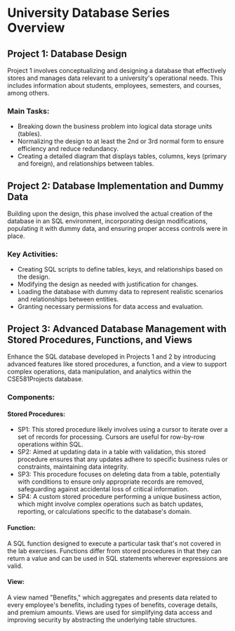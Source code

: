 <!DOCTYPE html>
<html lang="en">
<head>
    <meta charset="UTF-8">
    <meta name="viewport" content="width=device-width, initial-scale=1.0">
</head>
<body>
    <h1>University Database Series Overview</h1>    
    <!-- Project 1: Database Design -->
    <h2>Project 1: Database Design</h2>
    <p>Project 1 involves conceptualizing and designing a database that effectively stores and manages data relevant to a university's operational needs. This includes information about students, employees, semesters, and courses, among others. </p>
    <h3>Main Tasks:</h3>
    <ul>
        <li>Breaking down the business problem into logical data storage units (tables).</li>
        <li>Normalizing the design to at least the 2nd or 3rd normal form to ensure efficiency and reduce redundancy.</li>
        <li>Creating a detailed diagram that displays tables, columns, keys (primary and foreign), and relationships between tables.</li>
    </ul>
    <!-- Project 2: Database Implementation -->
    <h2>Project 2: Database Implementation and Dummy Data</h2>
    <p>Building upon the design, this phase involved the actual creation of the database in an SQL environment, incorporating design modifications, populating it with dummy data, and ensuring proper access controls were in place.</p>
    <h3>Key Activities:</h3>
    <ul>
        <li>Creating SQL scripts to define tables, keys, and relationships based on the design.</li>
        <li>Modifying the design as needed with justification for changes.</li>
        <li>Loading the database with dummy data to represent realistic scenarios and relationships between entities.</li>
        <li>Granting necessary permissions for data access and evaluation.</li>
    </ul>
    <!-- Project 3: Advanced Database Features -->
    <h2>Project 3: Advanced Database Management with Stored Procedures, Functions, and Views</h2>
    <p>Enhance the SQL database developed in Projects 1 and 2 by introducing advanced features like stored procedures, a function, and a view to support complex operations, data manipulation, and analytics within the CSE581Projects database.</p>
    <h3>Components:</h3>
    <h4>Stored Procedures:</h4>
    <ul>
        <li>SP1: This stored procedure likely involves using a cursor to iterate over a set of records for processing. Cursors are useful for row-by-row operations within SQL.</li>
        <li>SP2: Aimed at updating data in a table with validation, this stored procedure ensures that any updates adhere to specific business rules or constraints, maintaining data integrity.</li>
        <li>SP3: This procedure focuses on deleting data from a table, potentially with conditions to ensure only appropriate records are removed, safeguarding against accidental loss of critical information.</li>
        <li>SP4: A custom stored procedure performing a unique business action, which might involve complex operations such as batch updates, reporting, or calculations specific to the database's domain.</li>
    </ul>
    <h4>Function:</h4>
    <p>A SQL function designed to execute a particular task that's not covered in the lab exercises. Functions differ from stored procedures in that they can return a value and can be used in SQL statements wherever expressions are valid.</p>
    <h4>View:</h4>
    <p>A view named "Benefits," which aggregates and presents data related to every employee's benefits, including types of benefits, coverage details, and premium amounts. Views are used for simplifying data access and improving security by abstracting the underlying table structures.</p>
</body>
</html>
